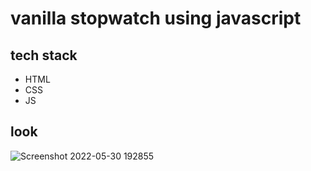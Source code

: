 
# vanilla stopwatch using javascript
## tech stack
- HTML
- CSS
- JS
## look
![Screenshot 2022-05-30 192855](https://user-images.githubusercontent.com/91176055/171007729-a6910b61-42d6-48de-9ab3-7de9ae0b9cca.png)
